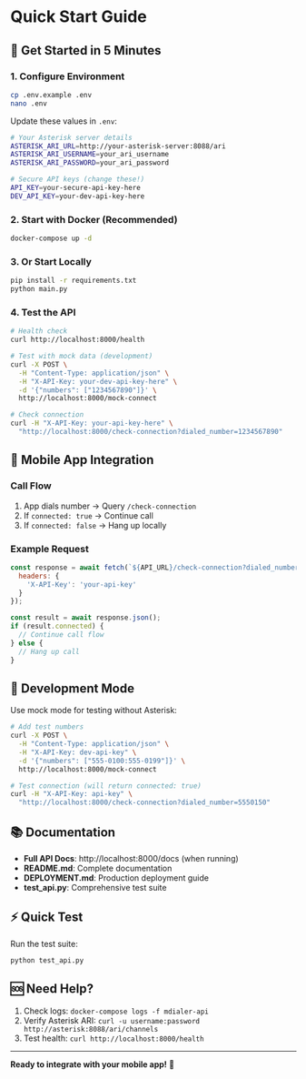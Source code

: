 # Quick Start Guide

## 🚀 Get Started in 5 Minutes

### 1. Configure Environment
```bash
cp .env.example .env
nano .env
```

Update these values in `.env`:
```bash
# Your Asterisk server details
ASTERISK_ARI_URL=http://your-asterisk-server:8088/ari
ASTERISK_ARI_USERNAME=your_ari_username
ASTERISK_ARI_PASSWORD=your_ari_password

# Secure API keys (change these!)
API_KEY=your-secure-api-key-here
DEV_API_KEY=your-dev-api-key-here
```

### 2. Start with Docker (Recommended)
```bash
docker-compose up -d
```

### 3. Or Start Locally
```bash
pip install -r requirements.txt
python main.py
```

### 4. Test the API
```bash
# Health check
curl http://localhost:8000/health

# Test with mock data (development)
curl -X POST \
  -H "Content-Type: application/json" \
  -H "X-API-Key: your-dev-api-key-here" \
  -d '{"numbers": ["1234567890"]}' \
  http://localhost:8000/mock-connect

# Check connection
curl -H "X-API-Key: your-api-key-here" \
  "http://localhost:8000/check-connection?dialed_number=1234567890"
```

## 📱 Mobile App Integration

### Call Flow
1. App dials number → Query `/check-connection`
2. If `connected: true` → Continue call
3. If `connected: false` → Hang up locally

### Example Request
```javascript
const response = await fetch(`${API_URL}/check-connection?dialed_number=${number}&caller_id=${callerId}`, {
  headers: {
    'X-API-Key': 'your-api-key'
  }
});

const result = await response.json();
if (result.connected) {
  // Continue call flow
} else {
  // Hang up call
}
```

## 🔧 Development Mode

Use mock mode for testing without Asterisk:

```bash
# Add test numbers
curl -X POST \
  -H "Content-Type: application/json" \
  -H "X-API-Key: dev-api-key" \
  -d '{"numbers": ["555-0100:555-0199"]}' \
  http://localhost:8000/mock-connect

# Test connection (will return connected: true)
curl -H "X-API-Key: api-key" \
  "http://localhost:8000/check-connection?dialed_number=5550150"
```

## 📚 Documentation

- **Full API Docs**: http://localhost:8000/docs (when running)
- **README.md**: Complete documentation
- **DEPLOYMENT.md**: Production deployment guide
- **test_api.py**: Comprehensive test suite

## ⚡ Quick Test

Run the test suite:
```bash
python test_api.py
```

## 🆘 Need Help?

1. Check logs: `docker-compose logs -f mdialer-api`
2. Verify Asterisk ARI: `curl -u username:password http://asterisk:8088/ari/channels`
3. Test health: `curl http://localhost:8000/health`

---

**Ready to integrate with your mobile app!** 🎉


